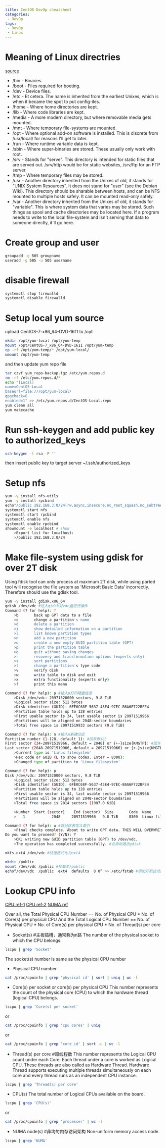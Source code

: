 ```yaml
---
title: CentOS DevOp cheatsheet
categories:
 - DevOp
tags:
 - DevOp
 - Linux
---
```


# Meaning of Linux directries

[source](https://serverfault.com/questions/24523/meaning-of-directories-on-unix-and-unix-like-systems) 

- /bin - Binaries.
- /boot - Files required for booting.
- /dev - Device files.
- /etc - Et cetera. The name is inherited from the earliest Unixes, which is when it became the spot to put config-iles.
- /home - Where home directories are kept.
- /lib - Where code libraries are kept.
- /media - A more modern directory, but where removable media gets mounted.
- /mnt - Where temporary file-systems are mounted.
- /opt - Where optional add-on software is installed. This is discrete from /usr/local/ for reasons I'll get to later.
- /run - Where runtime variable data is kept.
- /sbin - Where super-binaries are stored. These usually only work with root.
- /srv - Stands for "serve". This directory is intended for static files that are served out. /srv/http would be for static websites, /srv/ftp for an FTP server.
- /tmp - Where temporary files may be stored.
- /usr - Another directory inherited from the Unixes of old, it stands for "UNIX System Resources". It does not stand for "user" (see the Debian Wiki). This directory should be sharable between hosts, and can be NFS mounted to multiple hosts safely. It can be mounted read-only safely.
- /var - Another directory inherited from the Unixes of old, it stands for "variable". This is where system data that varies may be stored. Such things as spool and cache directories may be located here. If a program needs to write to the local file-system and isn't serving that data to someone directly, it'll go here.


# Create group and user
```sh
groupadd -g 505 groupname
useradd -g 505 -u 505 username
```

# disable firewall
```sh
systemctl stop firewalld
systemctl disable firewalld
```

# Setup local yum source
upload CentOS-7-x86_64-DVD-1611 to /opt
```sh
mkdir /opt/yum-local /opt/yum-temp
mount /opt/CentOS-7_x86_64-DVD-1611 /opt/yum-temp
cp -rf /opt/yum-temp/* /opt/yum-local/
umount /opt/yum-temp
```

and then update yum repo file
```sh
tar czvf yum_repo-backup.tgz /etc/yum.repos.d
rm -rf /etc/yum.repos.d/*
echo "[Local]
name=CentOS-Local
baseurl=file:///opt/yum-local/
gpgcheck=0
enabled=1" >> /etc/yum.repos.d/CentOS-Local.repo
yum clean all
yum makecache
```

# Run ssh-keygen and add public key to authorized_keys
```sh
ssh-keygen -t rsa -P '' 
```
then insert public key to target server ~/.ssh/authorized_keys

# Setup nfs
```sh
yum -y install nfs-utils
yum -y install rpcbind
echo"/public 192.168.3.0/24(rw,async,insecure,no_root_squash,no_subtree_check)" >> /etc/exports
systemctl start nfs
systemctl start rpcbind
systemctl enable nfs
systemctl enable rpcbind
showmount -e localhost # show 
    >Export list for localhost:
    >/public 192.168.3.0/24
```

# Make file-system using gdisk for over 2T disk
Using fdisk tool can only process at maximum 2T disk, while using parted tool will recognise the file system as 'Microsoft Basic Data' incorrectly. Therefore should use the gdisk tool. 
```sh
yum -y install gdisk.x86_64
gdisk /dev/vdc #进入gidsk对vdc盘进行操作
Command (? for help): ?
    >b       back up GPT data to a file
    >c       change a partition's name
    >d       delete a partition
    >i       show detailed information on a partition
    >l       list known partition types
    >n       add a new partition
    >o       create a new empty GUID partition table (GPT)
    >p       print the partition table
    >q       quit without saving changes
    >r       recovery and transformation options (experts only)
    >s       sort partitions
    >t       change a partition's type code
    >v       verify disk
    >w       write table to disk and exit
    >x       extra functionality (experts only)
    >?       print this menu

Command (? for help): p #输入p打印硬盘信息
    >Disk /dev/vdc: 20971520000 sectors, 9.8 TiB
    >Logical sector size: 512 bytes
    >Disk identifier (GUID): 6FE0C68F-5637-45E4-97EC-B6A6F722BFE4
    >Partition table holds up to 128 entries
    >First usable sector is 34, last usable sector is 20971519966
    >Partitions will be aligned on 2048-sector boundaries
    >Total free space is 20971519933 sectors (9.8 TiB)

Command (? for help): n #输入n新建分区
Partition number (1-128, default 1): #回车默认1
First sector (34-20971519966, default = 2048) or {+-}size{KMGTP}: #回车默认2048
Last sector (2048-20971519966, default = 20971519966) or {+-}size{KMGTP}: #回车默认20971519966
    >Current type is 'Linux filesystem'
    >Hex code or GUID (L to show codes, Enter = 8300):
    >Changed type of partition to 'Linux filesystem'

Command (? for help): p
Disk /dev/vdc: 20971520000 sectors, 9.8 TiB
    >Logical sector size: 512 bytes
    >Disk identifier (GUID): 6FE0C68F-5637-45E4-97EC-B6A6F722BFE4
    >Partition table holds up to 128 entries
    >First usable sector is 34, last usable sector is 20971519966
    >Partitions will be aligned on 2048-sector boundaries
    >Total free space is 2014 sectors (1007.0 KiB)

    >Number  Start (sector)    End (sector)  Size       Code  Name
    >   1            2048     20971519966   9.8 TiB     8300  Linux filesystem

Command (? for help): w #将分区表写入索引
    >Final checks complete. About to write GPT data. THIS WILL OVERWRITE >EXISTING PARTITIONS!!
Do you want to proceed? (Y/N): Y
    >OK; writing new GUID partition table (GPT) to /dev/vdc.
    >The operation has completed successfully. #会自动退出gdisk

mkfs.ext4 /dev/vdc #快速格式化为ext4

mkdir /public
mount /dev/vdc /public #挂载至/public
echo“/dev/vdc  /public  ext4  defaults  0 0” >> /etc/fstab #添加开机自动挂载/dev/vdc
```

# Lookup CPU info

[CPU ref-1](https://www.perfmatrix.com/physical-cpu-and-logical-cpu)
[CPU ref-2](https://www.golinuxcloud.com/processors-cpu-core-threads-explained)
[NUMA ref](https://houmin.cc/posts/b893097a)

Over all, the Total Physical CPU Number == No. of Physical CPU * No. of Core(s) per physical CPU
And the Total Logical CPU Number == No. of Physical CPU * No. of Core(s) per physical CPU * No. of Thread(s) per core 

- Socket(s) #主板插槽，通常称为n路
The number of the physical socket to which the CPU belongs. 
```sh
lscpu | grep 'Socket'
```

The socket(s) number is same as the physical CPU number
- Physical CPU number
```sh
cat /proc/cpuinfo | grep 'physical id' | sort | uniq | wc -l
```

- Core(s) per socket or core(s) per physical CPU
This number represents the count of the physical core (CPU) to which the hardware thread (logical CPU) belongs.
```sh
lscpu | grep 'Core(s) per socket'
```
or
```sh
cat /proc/cpuinfo | grep 'cpu cores' | uniq
```
or
```sh
cat /proc/cpuinfo | grep 'core id' | sort -u | wc -l
```

- Thread(s) per core #超线程数
This number represents the Logical CPU count under each Core. Each thread under a core is worked as Logical CPU. These threads are also called as Hardware Thread. Hardware Thread supports executing multiple threads simultaneously on each core and every thread runs as an independent CPU instance.
```sh
lscpu | grep 'Thread(s) per core'
```

- CPU(s)
The total number of Logical CPUs available on the board.
```sh
lscpu | grep 'CPU(s)'
```
or
```sh
cat /proc/cpuinfo | grep 'processer' | wc -l
```

- NUMA node(s) #非均匀内存访问架构
Non-uniform memory access node. 
```sh
lscpu | grep 'NUMA'
```